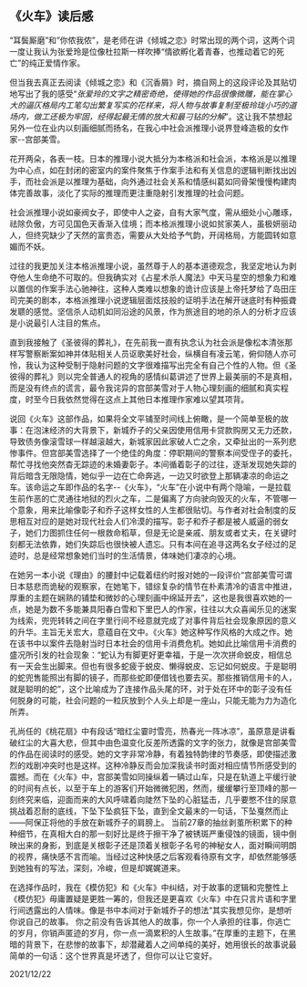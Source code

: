 

## 《火车》读后感

  “耳鬓厮磨”和”你侬我侬”，是老师在讲《倾城之恋》时常出现的两个词，这两个词一度让我认为张爱玲是位像杜拉斯一样吹捧“情欲孵化着青春，也推动着它的死亡”的纯正爱情作家。

但当我去真正去阅读《倾城之恋》和《沉香屑》时，摘自网上的这段评论及其贴切地写出了我的感受“*张爱玲的文字之精密奇绝，使得她的作品很像微雕，能在掌心大的逼仄格局内工笔勾出繁复写实的花样来，将人物与故事复制至极玲珑小巧的道场内，做工还极为牢固，经得起最无情的放大和最刁钻的分解*”。这让我不禁想起另外一位在业内以刻画细腻而扬名，在我心中社会派推理小说界登峰造极的女作家--宫部美雪。

花开两朵，各表一枝。日本的推理小说大抵分为本格派和社会派，本格派是以推理为中心点，如在封闭的密室内的案件聚焦于作案手法和有关信息的逻辑判断找出凶手，而社会派是以推理为基础，向外通过社会关系和情感纠葛如同骨架慢慢构建肉体完善故事，淡化了实际的推理而更注重隐射引发推理的社会问题。

社会派推理小说如豪阀女子，即使中人之姿，自有大家气度，需从细处小心雕琢，祛除负傲，方可见国色天香渐入佳境；而本格派推理小说如贫家美人，虽极妍丽动人，但终究缺少了天然的富贵态，需要从大处给予气韵，开阔格局，方能圆转如意媚而不妖。

过往的我更加关注本格派推理小说，虽然尊于人的基本道德观念，我坚定地认为剥夺他人生命绝不可取的。但我确实对《占星术杀人魔法》中天马星空的想象力和难以置信的作案手法心驰神往，这种人类难以想象的诡计应该是上帝托梦给了岛田庄司完美的剧本，本格派推理小说逻辑层面炫技般的证明手法在解开谜底时有种振聋发聩的感觉。坚信杀人动机如同沿途的风景，作为旅途目的地的杀人的分析才应该是小说最引人注目的焦点。

直到我接触了《圣彼得的葬礼》，在先前我一直有执念认为社会派是像松本清张那样写警察断案如神并体贴相关人员讴歌美好社会，纵横自有凌云笔，俯仰随人亦可怜，我认为这种受制于隐射问题的文字很难描写出完全有自己个性的人物。但《圣彼得的葬礼》则以完全普通人的视角的感情纠葛讲述了世界上最美丽的不是真相，而是没有终点的谎言，最令我诧异的宫部美雪对于人物心理刻画的细腻和真实程度，时至今日我依然觉得在这点上其他日本推理作家难以望其项背。

说回《火车》这部作品，如果将全文平铺至时间线上俯瞰，是一个简单至极的故事：在泡沫经济的大背景下，新城乔子的父亲因使用信用卡贷款购房又无力还款，导致债务像滚雪球一样越滚越大，新城家因此家破人亡之余，又牵扯出的一系列悲惨事件。但宫部美雪选择了一个绝佳的角度：停职期间的警察本间受侄子的委托，帮忙寻找他突然杳无踪迹的未婚妻彰子。本间循着彰子的过往，逐渐发现她失踪的背后暗含无限隐情，她似乎一边在亡命奔逃，一边又时欲登上那辆凄凉的命运之车。该命运之车即作品的名字--《火车》，“火车”在小说中有两个隐喻，一是拉载生前作恶的亡灵通往地狱的烈火之车，二是偏离了方向驶向毁灭的火车，不管哪一个意象，用来比喻像彰子和乔子这样女性的人生都很贴切。与作者对社会制度的反思相互对应的是她对现代社会人们冷漠的描写。彰子和乔子都是被人威逼的弱女子，她们力图抓住任何一根救命稻草，但是无论是亲戚、朋友或者丈夫，在关键时刻都无法依靠，她们失踪后也很快被人遗忘。只有本间在追寻这两名女子经过的足迹时，总是经常想象她们当时的生活情景，体味她们凄凉的心境。

在她另一本小说《理由》的腰封中记载着纽约时报对她的一段评价“宫部美雪可谓日本慈悲而诡秘的观察家，在她笔下，错综复杂的情节在朴素清冷的语言中推进，厚重的主题在娴熟的铺垫和微妙的心理刻画中绵延开去”，这也是我很喜欢她的一点，她是为数不多能兼具阳春白雪和下里巴人的作家，往往以大众喜闻乐见的迷案为线索，兜兜转转之间在字里行间不经意就完成了对事件背后社会现象原因的意义的升华。主旨无关宏大，意蕴自在文中。《火车》她这种写作风格的大成之作。她在该书中以案件去隐射当时日本社会的信用卡消费危机。她如此比喻信用卡消费的盛况所引发的社会现象：“蛇认为有脚更好更幸福，于是一次次拼命蜕皮，相信总有一天会生出脚来。但也有很多蛇疲于蜕皮、懒得蜕皮、忘记如何蜕皮。于是聪明的蛇兜售能照出有脚的镜子，而那些蛇即便借钱也要去买。那些推销信用卡的人，就是聪明的蛇”，这个比喻成为了连接作品头尾的环，对于处在环中的彰子没有任何脱身的可能，社会问题的一粒灰放到个人头上却是一座山，只能无能为力为造化所弄。

孔尚任的《桃花扇》中有段话“暗红尘霎时雪亮，热春光一阵冰凉”，虽原意是讲看破红尘的大喜大悲，但其中由色温变化反差所透露的文字的张力，就像是宫部美雪的作品在阅读时的感受。她的文字非常冷静，有着独特韵律的节奏感，即使描述激烈的戏剧冲突时也是这样。这种冷静反而会加深我读书时面对相应情节所感受到的震撼。而在《火车》中，宫部美雪如同操纵着一辆过山车，只是在轨道上平缓行驶的时间有点长，以至于车上的游客们开始微微犯困，然而，缓缓攀行至顶峰的那一刻终究来临，迎面而来的大风呼啸着向陡然下坠的心脏猛击，几乎要憋不住的尿意挑战着忍耐的底线，下坠下坠疯狂下坠，直到全文最末的一句话，下坠戛然而止——阿保正将他的手放在新城乔子的肩膀上。 当前27章的抽丝剥茧所积累下的种种细节，在真相大白的那一刻好比是终于擦干净了被锈斑严重侵蚀的镜面，镜中倒映出来的身影，到底是关根彰子还是顶着关根彰子名号的神秘女人，面对瞬间明朗的视界，痛快感不言而喻。当经过这种快感之后客观看待原有文字，却依然能够感到她独有的写法，深刻，冷峻，但是却娓娓道来。

在选择作品时，我在《模仿犯》和《火车》中纠结，对于故事的逻辑和完整性上《模仿犯》毋庸置疑是更胜一筹的，但我还是更喜欢《火车》中在只言片语和字里行间透露出的人情味。像是书中本间对于新城乔子的想法“其实我想见你，是想听你说自己的故事。 你之前没有告诉其他人的故事，你一个人承担的往事，你逃亡的岁月，你销声匿迹的岁月，你一点一滴累积的人生故事。”在厚重的主题下，在黑暗的背景下，在悲惨的故事下，却潜藏着人之间单纯的美好，她用很长的故事说最简单的一句话：这个世界真是坏透了，但你可以让它变好。

2021/12/22 